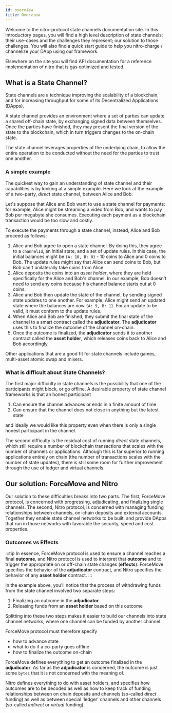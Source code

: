 ```yaml
---
id: overview
title: Overview
---
```

Welcome to the nitro-protocol state channels documentation site. In this introductory pages, you will find a high level description of state channels; their use-cases and the challenges they represent; our solution to those challenges. You will also find a quick start guide to help you nitro-charge / channelize your DApp using our framework.

Elsewhere on the site you will find API documentation for a reference implementation of nitro that is gas optimized and tested.

## What is a State Channel?

State channels are a technique improving the scalability of a blockchain, and for increasing throughput for some of its Decentralized Applications (DApps).

A state channel provides an environment where a set of parties can update a shared off-chain state, by exchanging signed data between themselves.
Once the parties have finished, they may present the final version of the state to the blockchain, which in turn triggers changes to the on-chain state.

The state channel leverages properties of the underlying chain, to allow the entire operation to be conducted without the need for the parties to trust one another.

### A simple example

The quickest way to gain an understanding of state channel and their capabilities is by looking at a simple example.
Here we look at the example of a two-party, _direct_ state channel, between Alice and Bob.

Let's suppose that Alice and Bob want to use a state channel for payments: for example, Alice might be streaming a video from Bob, and wants to pay Bob per megabyte she consumes.
Executing each payment as a blockchain transaction would be too slow and costly.

To execute the payments through a state channel, instead, Alice and Bob proceed as follows:

1. Alice and Bob agree to open a state channel. By doing this, they agree to a `channelId`, an initial state, and a set of update rules. In this case, the initial balances might be `{A: 10, B: 0}` - 10 coins to Alice and 0 coins to Bob. The update rules might say that Alice can send coins to Bob, but Bob can't unilaterally take coins from Alice.
2. Alice deposits the coins into an _asset holder_, where they are held specifically for the Alice and Bob's channel. In our example, Bob doesn't need to send any coins because his channel balance starts out at 0 coins.
3. Alice and Bob then update the state of the channel, by sending signed state updates to one another. For example, Alice might send an updated state where the balances are now `{A: 9, B: 1}`. For an update to be valid, it must conform to the update rules.
4. When Alice and Bob are finished, they submit the final state of the channel to a smart contract called the __adjudicator__. The __adjudicator__ uses this to finalize the outcome of the channel on-chain.
5. Once the outcome is finalized, the __adjudicator__ sends it to another contract called the __asset holder__, which releases coins back to Alice and Bob accordingly.

Other applications that are a good fit for state channels include games, multi-asset atomic swap and mixers.

### What is difficult about State Channels?

The first major difficulty in state channels is the possibility that one of the participants might block, or go offline. A desirable property of state channel frameworks is that an honest participant

1. Can ensure the channel advances or ends in a finite amount of time
2. Can ensure that the channel does not close in anything but the latest state

and ideally we would like this property even when there is only a single honest participant in the channel. 

The second difficulty is the residual cost of running _direct_ state channels, which still require a number of blockchain transactions that scales with the number of channels or applications. Although this is far superior to running applications entirely on chain (the number of transactions scales with the number of state updates), there is still some room for further improvement through the use of ledger and virtual channels. 

## Our solution: ForceMove and Nitro

Our solution to these difficulties breaks into two parts. The first, ForceMove protocol, is concerned with progressing, adjudicating, and finalizing single channels. The second, Nitro protocol, is concerned with managing funding relationships between channels, on-chain deposits and external accounts. Together they enable state channel networks to be built, and provide DApps that run in those networks with favorable the security, speed and cost properties.


### Outcomes vs Effects

:::tip
In essence, ForceMove protocol is used to ensure a channel reaches a final __outcome__, and Nitro protocol is used to interpret that __outcome__ and to trigger the appropriate on or off-chain state changes (__effects__). ForceMove specifies the behavior of the __adjudicator__ contract, and Nitro specifies the behavior of any __asset holder__ contract.
:::

In the example above, you'll notice that the process of withdrawing funds from the state channel involved two separate steps:

1. Finalizing an outcome in the __adjudicator__
2. Releasing funds from an __asset holder__ based on this outcome

Splitting into these two steps makes it easier to build our channels into state channel networks, where one channel can be funded by another channel.

ForceMove protocol must therefore specify

- how to advance state
- what to do if a co-party goes offline
- how to finalize the outcome on-chain

ForceMove defines everything to get an outcome finalized in the __adjudicator__.
As far as the __adjudicator__ is concerned, the outcome is just some `bytes` that it is not concerned with the meaning of.

Nitro defines everything to do with asset holders, and specifies how outcomes are to be decoded as well as how to keep track of funding relationships between on chain deposits and channels (so-called _direct_ funding) as well as between special 'ledger' channels and other channels (so-called _indirect_ or _virtual_ funding).